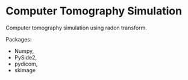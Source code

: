 # Computer Tomography Simulation 
Computer tomography simulation using radon transform.

Packages:
 - Numpy,
 - PySide2, 
 - pydicom, 
 - skimage
